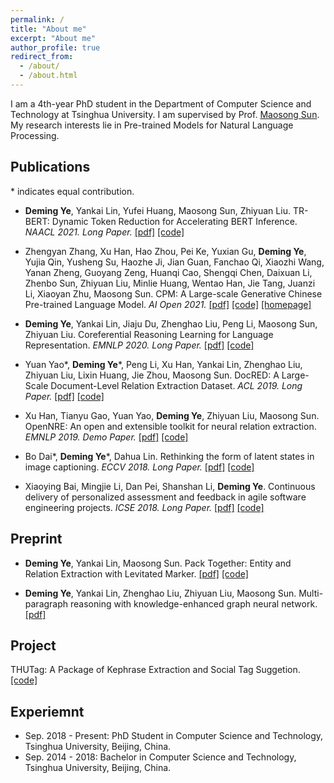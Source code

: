 ```yaml
---
permalink: /
title: "About me"
excerpt: "About me"
author_profile: true
redirect_from: 
  - /about/
  - /about.html
---
```


I am a 4th-year PhD student in the Department of Computer Science and Technology at Tsinghua University. I am supervised by Prof. [Maosong Sun](https://www.cs.tsinghua.edu.cn/csen/info/1180/4033.htm). My research interests lie in Pre-trained Models for Natural Language Processing.


## Publications

\* indicates equal contribution.

* <strong>Deming Ye</strong>, Yankai Lin, Yufei Huang, Maosong Sun, Zhiyuan Liu. TR-BERT: Dynamic Token Reduction for Accelerating BERT Inference. <i>NAACL 2021. Long Paper.</i> [[pdf]](https://arxiv.org/abs/2105.11618) [[code]](https://github.com/thunlp/TR-BERT)


* Zhengyan Zhang, Xu Han, Hao Zhou, Pei Ke, Yuxian Gu, <strong>Deming Ye</strong>, Yujia Qin, Yusheng Su, Haozhe Ji, Jian Guan, Fanchao Qi, Xiaozhi Wang, Yanan Zheng, Guoyang Zeng, Huanqi Cao, Shengqi Chen, Daixuan Li, Zhenbo Sun, Zhiyuan Liu, Minlie Huang, Wentao Han, Jie Tang, Juanzi Li, Xiaoyan Zhu, Maosong Sun. CPM: A Large-scale Generative Chinese Pre-trained Language Model. <i>AI Open 2021.</i> [[pdf]](https://arxiv.org/abs/2012.00413) [[code]](https://github.com/TsinghuaAI/CPM-Generate) [[homepage]](https://cpm.baai.ac.cn/)


* <strong>Deming Ye</strong>, Yankai Lin, Jiaju Du, Zhenghao Liu, Peng Li, Maosong Sun, Zhiyuan Liu. Coreferential Reasoning Learning for Language Representation. <i>EMNLP 2020. Long Paper.</i> [[pdf]](https://arxiv.org/abs/2004.06870) [[code]](https://github.com/thunlp/CorefBERT)


* Yuan Yao\*, <strong>Deming Ye</strong>\*, Peng Li, Xu Han, Yankai Lin, Zhenghao Liu, Zhiyuan Liu, Lixin Huang, Jie Zhou, Maosong Sun.  DocRED: A Large-Scale Document-Level Relation Extraction Dataset. <i>ACL 2019. Long Paper.</i> [[pdf]](https://arxiv.org/abs/1906.06127) [[code]](https://github.com/thunlp/DocRED)


* Xu Han, Tianyu Gao, Yuan Yao, <strong>Deming Ye</strong>, Zhiyuan Liu, Maosong Sun. OpenNRE: An open and extensible toolkit for neural relation extraction. <i>EMNLP 2019. Demo Paper.</i> [[pdf]](https://arxiv.org/abs/1807.09958) [[code]](https://github.com/thunlp/OpenNRE)


* Bo Dai\*, <strong>Deming Ye</strong>\*, Dahua Lin. Rethinking the form of latent states in image captioning. <i>ECCV 2018. Long Paper.</i> [[pdf]](https://arxiv.org/abs/1807.09958) [[code]](https://github.com/doubledaibo/2dcaption_eccv2018)


* Xiaoying Bai, Mingjie Li, Dan Pei, Shanshan Li, <strong>Deming Ye</strong>. Continuous delivery of personalized assessment and feedback in agile software engineering projects. <i>ICSE 2018. Long Paper.</i> [[pdf]](https://arxiv.org/abs/1807.09958) [[code]](https://github.com/doubledaibo/2dcaption_eccv2018)



## Preprint

* <strong>Deming Ye</strong>, Yankai Lin, Maosong Sun. Pack Together: Entity and Relation Extraction with Levitated Marker. [[pdf]](https://arxiv.org/abs/2109.06067) [[code]](https://github.com/thunlp/PL-Marker) 


* <strong>Deming Ye</strong>, Yankai Lin, Zhenghao Liu, Zhiyuan Liu, Maosong Sun. Multi-paragraph reasoning with knowledge-enhanced graph neural network. [[pdf]](https://arxiv.org/abs/1911.02170) 



## Project

THUTag:  A Package of Kephrase Extraction and Social Tag Suggetion. [[code]](https://github.com/thunlp/THUTag)



## Experiemnt
  - Sep. 2018 - Present: PhD Student in Computer Science and Technology, Tsinghua University, Beijing, China.
  - Sep. 2014 - 2018: Bachelor in Computer Science and Technology, Tsinghua University, Beijing, China.







